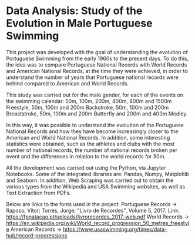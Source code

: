# Data Analysis: Study of the Evolution in Male Portuguese Swimming


This project was developed with the goal of understanding the evolution of Portuguese Swimming from the early 1960s to the present days. To do this, the idea was to compare Portuguese National Records with World Records and American National Records, at the time they were achieved, in order to understand the number of years that Portuguese national records were behind compared to American and World Records. 

This study was carried out for the male gender, for each of the events on the swimming calendar: 50m, 100m, 200m, 400m, 800m and 1500m Freestyle, 50m, 100m and 200m Backstroke, 50m, 100m and 200m Breaststroke, 50m, 100m and 200m Butterfly and 200m and 400m Medley.

In this way, it was possible to understand the evolution of the Portuguese National Records and how they have become increasingly closer to the American and World National Records. In addition, some interesting statistics were obtained, such as the athletes and clubs with the most number of national records, the number of national records broken per event and the differences in relation to the world records for 50m.

All the development was carried out using the Python, via Jupyter Notebooks. Some of the integrated libraries are: Pandas, Numpy, Matplotlib and Seaborn. In addition, Web Scraping was carried out to obtain the various types from the Wikipedia and USA Swimming websites, as well as Text Extraction from PDFs. 

Below are links to the fonts used in the project:
Portuguese Records -> Raposo, Vítor; Torres, Jorge; "Livro de Recordes", Volume 5, 2017; Link: https://fpnatacao.pt/uploads/livrorecordes_2017-web.pdf
World Records -> https://en.wikipedia.org/wiki/World_record_progression_50_metres_freestyle
American Records -> https://www.usaswimming.org/times/data-hub/record-progressions

